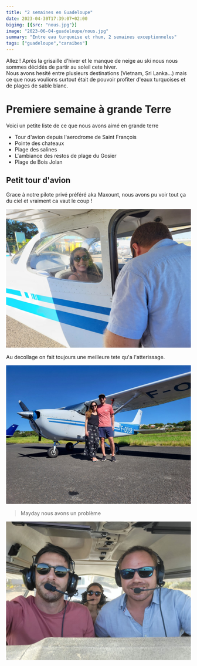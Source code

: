 ```yaml
---
title: "2 semaines en Guadeloupe"
date: 2023-04-30T17:39:07+02:00
bigimg: [{src: "nous.jpg"}]
image: "2023-06-04-guadeloupe/nous.jpg"
summary: "Entre eau turquoise et rhum, 2 semaines exceptionneles"
tags: ["guadeloupe","caraibes"]
---
```

Allez ! Après la grisaille d'hiver et le manque de neige au ski nous nous sommes décidés de partir au soleil cete hiver.  
Nous avons hesité entre plusieurs destinations (Vietnam, Sri Lanka...) mais ce que nous voulions surtout était de pouvoir profiter d'eaux turquoises et de plages de sable blanc.

# Premiere semaine à grande Terre

Voici un petite liste de ce que nous avons aimé en grande terre

- Tour d'avion depuis l'aerodrome de Saint François
- Pointe des chateaux
- Plage des salines
- L'ambiance des restos de plage du Gosier
- Plage de Bois Jolan

## Petit tour d'avion

Grace à notre pilote privé préféré aka Maxount, nous avons pu voir tout ça du ciel et vraiment ca vaut le coup !

![Emma contente](1.jpg)

Au decollage on fait toujours une meilleure tete qu'a l'atterissage.

![nousdeuxavion](2.jpg)

> Mayday nous avons un problème

![avionmaxount](4.jpg)
